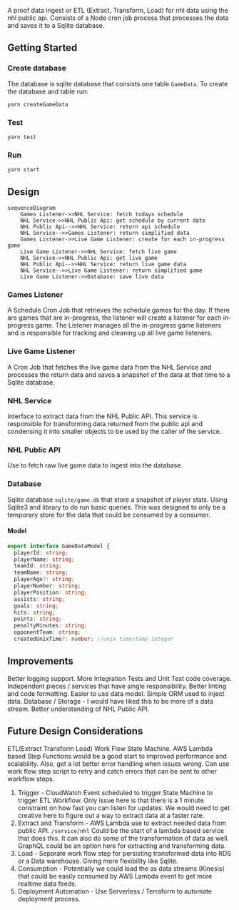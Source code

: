 A proof data ingest or ETL (Extract, Transform, Load) for nhl data using the nhl public api.  Consists of a Node cron job process that processes the data and saves it to a Sqlite database.

## Getting Started

### Create database

The database is sqlite database that consists one table `GameData`.  To create the database and table run:

```
yarn createGameData
```

### Test

```
yarn test
```

### Run

```
yarn start
```
## Design

```mermaid
sequenceDiagram
    Games Listener->>NHL Service: fetch todays schedule
    NHL Service->>NHL Public Api: get schedule by current date
    NHL Public Api-->>NHL Service: return api schedule
    NHL Service-->>Games Listener: return simplified data
    Games Listener->>Live Game Listener: create for each in-progress game
    Live Game Listener->>NHL Service: fetch live game
    NHL Service->>NHL Public Api: get live game
    NHL Public Api-->>NHL Service: return live game data
    NHL Service-->>Live Game Listener: return simplified game
    Live Game Listener->>Database: save live data
```

### Games Listener
A Schedule Cron Job that retrieves the schedule games for the day.  If there are games that are in-progress, the listener will create a listener for each in-progress game.  The Listener manages all the in-progress game listeners and is responsible for tracking and cleaning up all live game listeners.

### Live Game Listener
A Cron Job that fetches the live game data from the NHL Service and processes the return data and saves a snapshot of the data at that time to a Sqlite database.
### NHL Service
Interface to extract data from the NHL Public API.  This service is responsible for transforming data returned from the public api and condensing it into smaller objects to be used by the caller of the service.
### NHL Public API
Use to fetch raw live game data to ingest into the database.
### Database
Sqlite database `sqlite/game.db` that store a snapshot of player stats.  Using Sqlite3 and library to do run basic queries.  This was designed to only be a temporary store for the data that could be consumed by a consumer.  

#### Model
```typescript
export interface GameDataModel {
  playerId: string;
  playerName: string;
  teamId: string;
  teamName: string;
  playerAge?: string;
  playerNumber: string;
  playerPosition: string;
  assists: string;
  goals: string;
  hits: string;
  points: string;
  penaltyMinutes: string;
  opponentTeam: string;
  createdUnixTime?: number; //unix timestamp integer
```

## Improvements

Better logging support.
More Integration Tests and Unit Test code coverage.
Independent pieces / services that have single responsibility.
Better linting and code formatting.
Easier to use data model.  Simple ORM used to inject data.
Database / Storage - I would have liked this to be more of a data stream.
Better understanding of NHL Public API.


## Future Design Considerations

ETL(Extract Transform Load) Work Flow State Machine.  AWS Lambda based Step Functions would be a good start to improved performance and scalability.  Also, get a lot better error handling when issues wrong.  Can use work flow step script to retry and catch errors that can be sent to other workflow steps.
1. Trigger - CloudWatch Event scheduled to trigger State Machine to trigger ETL Workflow.  Only issue here is that there is a 1 minute constraint on how fast you can listen for updates.  We would need to get creative here to figure out a way to extract data at a faster rate.
2. Extract and Transform - AWS Lambda use to extract needed data from public API.  `/service/nhl` Could be the start of a lambda based service that does this.  It can also do some of the transformation of data as well.  GraphQL could be an option here for extracting and transforming data.
3. Load - Separate work flow step for persisting transformed data into RDS or a Data warehouse.  Giving more flexibility like Sqlite.
4. Consumption - Potentially we could load the as data streams (Kinesis) that could be easily consumed by AWS Lambda event to get more realtime data feeds.
5. Deployment Automation - Use Serverless / Terraform to automate deployment process.